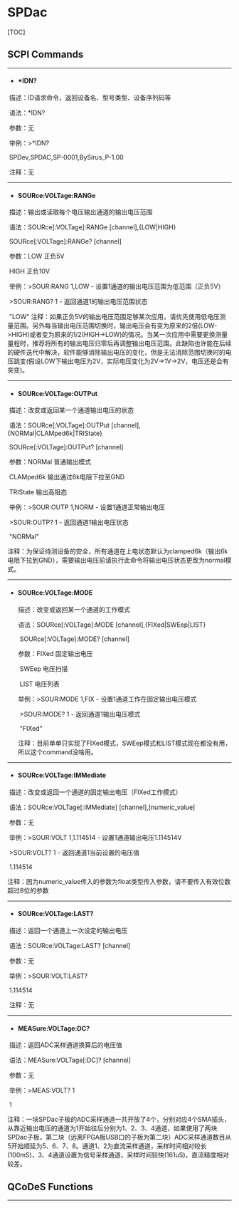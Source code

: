 # SPDac

[TOC]

## SCPI Commands

------

- #### *IDN?

​	描述：ID请求命令，返回设备名、型号类型、设备序列码等

​	语法：*IDN?

​	参数：无

​	举例：>*IDN?

​		   SPDev,SPDAC,SP-0001,BySirus_P-1.00

​	注释：无

------

- #### SOURce:VOLTage:RANGe

​	描述：输出或读取每个电压输出通道的输出电压范围

​	语法：SOURce[:VOLTage]:RANGe  [channel],{LOW|HIGH}

​		   SOURce[:VOLTage]:RANGe? [channel]

​	参数：LOW	 正负5V

​		   HIGH	正负10V

​	举例：>SOUR:RANG 1,LOW	- 设置1通道的输出电压范围为低范围（正负5V）

​		   >SOUR:RANG? 1	       - 返回通道1的输出电压范围状态

​		   "LOW"
​	注释：如果正负5V的输出电压范围足够某次应用，请优先使用低电压测量范围。另外每当输出电压范围切换时，输出电压会有变为原来的2倍(LOW->HIGH)或者变为原来的1/2(HIGH->LOW)的情况。当某一次应用中需要更换测量量程时，推荐将所有的输出电压归零后再调整输出电压范围。此缺陷也许能在后续的硬件迭代中解决，软件能够消除输出电压的变化，但是无法消除范围切换时的电压跳变(假设LOW下输出电压为2V，实际电压变化为2V->1V->2V，电压还是会有突变)。

------

- #### SOURce:VOLTage:OUTPut

​	描述：改变或返回某一个通道输出电压的状态

​	语法：SOURce[:VOLTage]:OUTPut [channel],{NORMal|CLAMped6k|TRIState}

​		   SOURce[:VOLTage]:OUTPut? [channel]

​	参数：NORMal		普通输出模式

​		   CLAMped6k	  输出通过6k电阻下拉至GND

​		   TRIState		输出高阻态

​	举例：>SOUR:OUTP 1,NORM	- 设置1通道正常输出电压

​		   >SOUR:OUTP? 1		  - 返回通道1输出电压状态

​		   "NORMal"

​	注释：为保证待测设备的安全，所有通道在上电状态默认为clamped6k（输出6k电阻下拉到GND），需要输出电压前请执行此命令将输出电压状态更改为normal模式。

------

- #### SOURce:VOLTage:MODE

  描述：改变或返回某一个通道的工作模式

  语法：SOURce[:VOLTage]:MODE [channel],{FIXed|SWEep|LIST}

  ​	   SOURce[:VOLTage]:MODE? [channel]

  参数：FIXed	   固定输出电压

  ​	   SWEep	电压扫描

  ​	   LIST	     电压列表

  举例：>SOUR:MODE 1,FIX	- 设置1通道工作在固定输出电压模式

  ​	   >SOUR:MODE? 1	    - 返回通道1输出电压模式

  ​	   "FIXed"

  注释：目前单单只实现了FIXed模式，SWEep模式和LIST模式现在都没有用，所以这个command没啥用。

------

- #### SOURce:VOLTage:IMMediate

​	描述：改变或返回一个通道的固定输出电压（FIXed工作模式）

​	语法：SOURce:VOLTage[:IMMediate] [channel],[numeric_value]

​	参数：无

​	举例：>SOUR:VOLT 1,1.114514	- 设置1通道输出电压1.114514V

​		   >SOUR:VOLT? 1		      - 返回通道1当前设置的电压值

​		   1.114514

​	注释：因为numeric_value传入的参数为float类型传入参数，请不要传入有效位数超过8位的参数

------

- #### SOURce:VOLTage:LAST?

​	描述：返回一个通道上一次设定的输出电压

​	语法：SOURce:VOLTage:LAST? [channel]

​	参数：无

​	举例：>SOUR:VOLT:LAST?

​		   1.114514

​	注释：无

------

- #### MEASure:VOLTage:DC?

​	描述：返回ADC采样通道换算后的电压值

​	语法：MEASure:VOLTage[:DC]? [channel]

​	参数：无

​	举例：>MEAS:VOLT? 1

​		   1

​	注释：一块SPDac子板的ADC采样通道一共开放了4个，分别对应4个SMA插头，从靠近输出电压的通道为1开始往后分别为1、2、3、4通道，如果使用了两块SPDac子板，第二块（远离FPGA板USB口的子板为第二块）ADC采样通道数目从5开始顺延为5、6、7、8。通道1、2为直流采样通道，采样时间相对较长(100mS)，3、4通道设置为信号采样通道，采样时间较快(161uS)，直流精度相对较差。


## QCoDeS Functions

------
